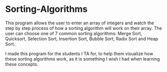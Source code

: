 # Sorting-Algorithms

This program allows the user to enter an array of integers and watch the step by step process of how a sorting algorithm will work on their array. 
The user can choose one of 7 common sorting algorithms: Merge Sort, Quicksort, Selection Sort, Insertion Sort, Bubble Sort, Radix Sort and Heap Sort.

I made this program for the students I TA for, to help them visualize how these sorting algorithms work, as it is something I wish I had when 
learning these concepts.
